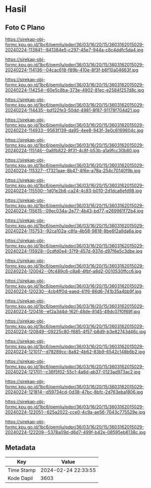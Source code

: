 # Hasil

## Foto C Plano

https://sirekap-obj-formc.kpu.go.id/1bc6/pemilu/pdpr/36/03/16/20/15/3603162015029-20240224-113841--841384e5-c297-45e7-944a-c8c4ddfc5da4.jpg

https://sirekap-obj-formc.kpu.go.id/1bc6/pemilu/pdpr/36/03/16/20/15/3603162015029-20240224-114136--04cac618-f89b-410e-8f3f-b6f10a04663f.jpg

https://sirekap-obj-formc.kpu.go.id/1bc6/pemilu/pdpr/36/03/16/20/15/3603162015029-20240224-114254--60e5c8ba-373e-4902-81ec-e2584f257d8c.jpg

https://sirekap-obj-formc.kpu.go.id/1bc6/pemilu/pdpr/36/03/16/20/15/3603162015029-20240224-114435--bd122fe3-50dd-4981-8f87-91178f704d21.jpg

https://sirekap-obj-formc.kpu.go.id/1bc6/pemilu/pdpr/36/03/16/20/15/3603162015029-20240224-114933--9563f139-da95-4ee8-943f-3e0c6169604c.jpg

https://sirekap-obj-formc.kpu.go.id/1bc6/pemilu/pdpr/36/03/16/20/15/3603162015029-20240224-115146--0a8fb822-8f31-4c8f-b53b-a1a9fcc30b80.jpg

https://sirekap-obj-formc.kpu.go.id/1bc6/pemilu/pdpr/36/03/16/20/15/3603162015029-20240224-115327--f7321aae-8b47-4f6e-a78a-254c70140f9b.jpg

https://sirekap-obj-formc.kpu.go.id/1bc6/pemilu/pdpr/36/03/16/20/15/3603162015029-20240224-115500--1d01e2b8-ca24-4c83-b010-2d1dca6efd98.jpg

https://sirekap-obj-formc.kpu.go.id/1bc6/pemilu/pdpr/36/03/16/20/15/3603162015029-20240224-115615--09ec034a-2e77-4b43-bd77-e269961f72b4.jpg

https://sirekap-obj-formc.kpu.go.id/1bc6/pemilu/pdpr/36/03/16/20/15/3603162015029-20240224-115753--92ca102a-c8fa-4b58-9818-8be6f2a9da6a.jpg

https://sirekap-obj-formc.kpu.go.id/1bc6/pemilu/pdpr/36/03/16/20/15/3603162015029-20240224-115928--0cdfd0e4-37f9-457d-937d-d97f6e5c3dbe.jpg

https://sirekap-obj-formc.kpu.go.id/1bc6/pemilu/pdpr/36/03/16/20/15/3603162015029-20240224-120042--0fc489c6-c8a6-4fbf-a8d2-0010530ffcc6.jpg

https://sirekap-obj-formc.kpu.go.id/1bc6/pemilu/pdpr/36/03/16/20/15/3603162015029-20240224-120230--4cb4ff0d-eaed-41f6-86d6-741b35a4bb9f.jpg

https://sirekap-obj-formc.kpu.go.id/1bc6/pemilu/pdpr/36/03/16/20/15/3603162015029-20240224-120418--ef2a3d4d-162f-48de-8145-49dc07f0f69f.jpg

https://sirekap-obj-formc.kpu.go.id/1bc6/pemilu/pdpr/36/03/16/20/15/3603162015029-20240224-120849--09225c80-f685-4f57-b8d9-b3e82743d46c.jpg

https://sirekap-obj-formc.kpu.go.id/1bc6/pemilu/pdpr/36/03/16/20/15/3603162015029-20240224-121017--d78289cc-8a82-4b62-83b9-6542c148b6b2.jpg

https://sirekap-obj-formc.kpu.go.id/1bc6/pemilu/pdpr/36/03/16/20/15/3603162015029-20240224-121701--c36f5f02-55c1-4a6d-ab37-0123ad973ac2.jpg

https://sirekap-obj-formc.kpu.go.id/1bc6/pemilu/pdpr/36/03/16/20/15/3603162015029-20240224-121814--d59734cd-0d38-47bc-8bfc-2d763eba1806.jpg

https://sirekap-obj-formc.kpu.go.id/1bc6/pemilu/pdpr/36/03/16/20/15/3603162015029-20240224-122051--625a2022-cce0-4c9a-ae56-7043c775529e.jpg

https://sirekap-obj-formc.kpu.go.id/1bc6/pemilu/pdpr/36/03/16/20/15/3603162015029-20240224-122209--5378a09d-d6d7-499f-b42e-08595eb6138c.jpg


## Metadata

| Key        | Value               |
| ---------- | ------------------- |
| Time Stamp | 2024-02-24 22:33:55 |
| Kode Dapil | 3603                |



